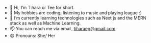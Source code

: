 - 👋 Hi, I’m Tihara or Tee for short.
- 👀 My hobbies are coding, listening to music and playing league :)
- 🌱 I’m currently learning technologies such as Next js and the MERN stack as well as Machine Learning.
- 📫 You can reach me via email, tiharaeg@gmail.com
- 😄 Pronouns: She/ Her


<!---
tiharagrrr/tiharagrrr is a ✨ special ✨ repository because its `README.md` (this file) appears on your GitHub profile.
You can click the Preview link to take a look at your changes.
--->
